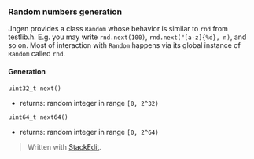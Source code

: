 ### Random numbers generation

Jngen provides a class `Random` whose behavior is similar to `rnd` from testlib.h. E.g. you may write `rnd.next(100)`, `rnd.next("[a-z]{%d}, n)`, and so on.  Most of interaction with `Random` happens via its global instance of `Random` called `rnd`.

#### Generation

`uint32_t next()`
* returns: random integer in range `[0, 2^32)`

`uint64_t next64()`
* returns: random integer in range `[0, 2^64)`


> Written with [StackEdit](https://stackedit.io/).

